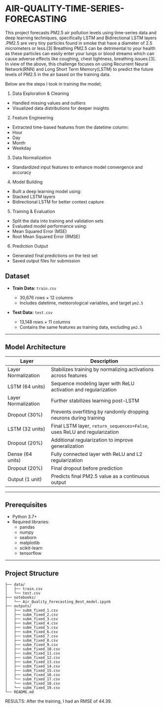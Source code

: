 # AIR-QUALITY-TIME-SERIES-FORECASTING
This project forecasts PM2.5 air pollution levels using time-series data and deep learning techniques, specifically LSTM and Bidirectional LSTM layers .PM2.5 are very tiny particles found in smoke that have a diameter of 2.5 micrometers or
less.[3] Breathing PM2.5 can be detrimental to your health as these particles can easily
enter your lungs or blood streams which can cause adverse effects like coughing, chest
tightness, breathing issues.[3].
In view of the above, this challenge focuses on using Recurrent Neural Network(RNN) and
Long Short Term Memory(LSTM) to predict the future levels of PM2.5 in the air based on
the training data.


Below are the steps I took in training the model;
 1. Data Exploration & Cleaning
  - Handled missing values and outliers  
  - Visualized data distributions for deeper insights
 2. Feature Engineering
  - Extracted time-based features from the datetime column:
  - Hour
  - Day
  - Month
  - Weekday  
 3. Data Normalization
  - Standardized input features to enhance model convergence and accuracy  
 4. Model Building
  - Built a deep learning model using:
  - Stacked LSTM layers
  - Bidirectional LSTM for better context capture  
 5. Training & Evaluation
  - Split the data into training and validation sets  
  - Evaluated model performance using:
  - Mean Squared Error (MSE)
  - Root Mean Squared Error (RMSE)  
6. Prediction Output
  - Generated final predictions on the test set  
  - Saved output files for submission

## Dataset

- **Train Data:** `train.csv`  
  - 30,676 rows × 12 columns  
  - Includes datetime, meteorological variables, and target `pm2.5`

- **Test Data:** `test.csv`  
  - 13,148 rows × 11 columns  
  - Contains the same features as training data, excluding `pm2.5`  

---

## Model Architecture

| Layer               | Description                                                                 |
|--------------------|-----------------------------------------------------------------------------|
| Layer Normalization | Stabilizes training by normalizing activations across features             |
| LSTM (64 units)     | Sequence modeling layer with ReLU activation and regularization            |
| Layer Normalization | Further stabilizes learning post-LSTM                                      |
| Dropout (30%)       | Prevents overfitting by randomly dropping neurons during training          |
| LSTM (32 units)     | Final LSTM layer, `return_sequences=False`, uses ReLU and regularization   |
| Dropout (20%)       | Additional regularization to improve generalization                        |
| Dense (64 units)    | Fully connected layer with ReLU and L2 regularization                       |
| Dropout (20%)       | Final dropout before prediction                                             |
| Output (1 unit)     | Predicts final PM2.5 value as a continuous output                           |

---

## Prerequisites

- Python 3.7+
- Required libraries:
  - pandas  
  - numpy  
  - seaborn  
  - matplotlib  
  - scikit-learn  
  - tensorflow  

---

## Project Structure
```
├── data/
│   ├── train.csv
│   └── test.csv
├── notebooks/
│   └── Air_Quality_Forecasting_Best_model.ipynb
├── outputs/
│   ├── subm_fixed_1.csv
│   ├── subm_fixed_2.csv
│   ├── subm_fixed_3.csv
│   ├── subm_fixed_4.csv
│   ├── subm_fixed_5.csv
│   ├── subm_fixed_6.csv
│   ├── subm_fixed_7.csv
│   ├── subm_fixed_8.csv
│   ├── subm_fixed_9.csv
│   ├── subm_fixed_10.csv
│   ├── subm_fixed_11.csv
│   ├── subm_fixed_12.csv
│   ├── subm_fixed_13.csv
│   ├── subm_fixed_14.csv
│   ├── subm_fixed_15.csv
│   ├── subm_fixed_16.csv
│   └── subm_fixed_17.csv
│   └── subm_fixed_18.csv
│   └── subm_fixed_19.csv
└── README.md
```
RESULTS:
After the training, I had an RMSE of 44.39.

